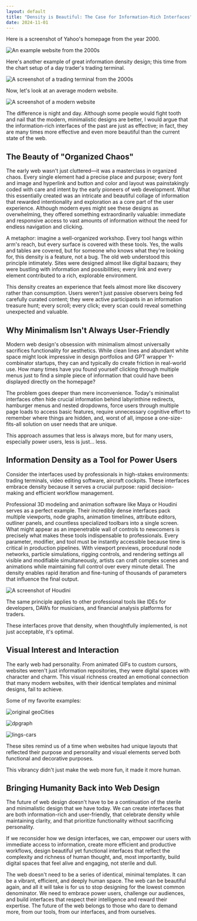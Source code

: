 ```yaml
---
layout: default
title: "Density is Beautiful: The Case for Information-Rich Interfaces"
date: 2024-11-01
---
```


Here is a screenshot of Yahoo's homepage from the year 2000. 

![An example website from the 2000s](/assets/images/yahoo-website-2000.jpg)

Here's another example of great information density design; this time from the chart setup of a day trader's trading terminal.

![A screenshot of a trading terminal from the 2000s](/assets/images/day_trading.png)

Now, let's look at an average modern website.

![A screenshot of a modern website](/assets/images/modern_website.jpg)

The difference is night and day. Although some people would fight tooth and nail that the modern, minimalistic designs are better, I would argue that the information-rich interfaces of the past are just as effective; in fact, they are many times more effective and even more beautiful than the current state of the web. 

## The Beauty of "Organized Chaos"

The early web wasn't just cluttered—it was a masterclass in organized chaos. Every single element had a precise place and purpose; every font and image and hyperlink and button and color and layout was painstakingly coded with care and intent by the early pioneers of web development. What this essentially created was an intricate and beautiful collage of information that rewarded intentionality and exploration as a core part of the user experience. Although modern eyes might see these designs as overwhelming, they offered something extraordinarily valuable: immediate and responsive access to vast amounts of information without the need for endless navigation and clicking.

A metaphor: imagine a well-organized workshop. Every tool hangs within arm's reach, but every surface is covered with these tools. Yes, the walls and tables are covered, but for someone who knows what they're looking for, this density is a feature, not a bug. The old web understood this principle intimately. Sites were designed almost like digital bazaars; they were bustling with information and possibilities; every link and every element contributed to a rich, explorable environment.

This density creates an experience that feels almost more like discovery rather than consumption. Users weren't just passive observers being fed carefully curated content; they were active participants in an information treasure hunt; every scroll; every click; every scan could reveal something unexpected and valuable.

## Why Minimalism Isn't Always User-Friendly

Modern web design's obsession with minimalism almost universally sacrifices functionality for aesthetics. While clean lines and abundant white space might look impressive in design portfolios and GPT wrapper Y-combinator startups, they can and typically do create friction in real-world use. How many times have you found yourself clicking through multiple menus just to find a simple piece of information that could have been displayed directly on the homepage?

The problem goes deeper than mere inconvenience. Today's minimalist interfaces often hide crucial information behind labyrinthine redirects, hamburger menus and nested dropdowns, force users through multiple page loads to access basic features, require unnecessary cognitive effort to remember where things are hidden, and, worst of all, impose a one-size-fits-all solution on user needs that are unique. 

This approach assumes that less is always more, but for many users, especially power users, less is just... less.

## Information Density as a Tool for Power Users

Consider the interfaces used by professionals in high-stakes environments: trading terminals, video editing software, aircraft cockpits. These interfaces embrace density because it serves a crucial purpose: rapid decision-making and efficient workflow management.

Professional 3D modeling and animation software like Maya or Houdini serves as a perfect example. Their incredibly dense interfaces pack multiple viewports, node graphs, animation timelines, attribute editors, outliner panels, and countless specialized toolbars into a single screen. What might appear as an impenetrable wall of controls to newcomers is precisely what makes these tools indispensable to professionals. Every parameter, modifier, and tool must be instantly accessible because time is critical in production pipelines. With viewport previews, procedural node networks, particle simulations, rigging controls, and rendering settings all visible and modifiable simultaneously, artists can craft complex scenes and animations while maintaining full control over every minute detail. The density enables rapid iteration and fine-tuning of thousands of parameters that influence the final output.

![A screenshot of Houdini](/assets/images/houdini_ui.png)


The same principle applies to other professional tools like IDEs for developers, DAWs for musicians, and financial analysis platforms for traders.

These interfaces prove that density, when thoughtfully implemented, is not just acceptable, it's optimal.

## Visual Interest and Interaction

The early web had personality. From animated GIFs to custom cursors, websites weren't just information repositories, they were digital spaces with character and charm. This visual richness created an emotional connection that many modern websites, with their identical templates and minimal designs, fail to achieve.

Some of my favorite examples: 

![original geoCities](/assets/images/geocities-1995.png)

![dpgraph](/assets/images/dp_graph.jpg)

![lings-cars](/assets/images/lings-cars.jpg)

These sites remind us of a time when websites had unique layouts that reflected their purpose and personality and visual elements served both functional and decorative purposes.

This vibrancy didn't just make the web more fun, it made it more human.

## Bringing Humanity Back into Web Design

The future of web design doesn't have to be a continuation of the sterile and minimalistic design that we have today. We can create interfaces that are both information-rich and user-friendly, that celebrate density while maintaining clarity, and that prioritize functionality without sacrificing personality.

If we reconsider how we design interfaces, we can, empower our users with immediate access to information, create more efficient and productive workflows, design beautiful yet functional interfaces that reflect the complexity and richness of human thought, and, most importantly, build digital spaces that feel alive and engaging, not sterile and dull. 

The web doesn't need to be a series of identical, minimal templates. It can be a vibrant, efficient, and deeply human space. The web can be beautiful again, and all it will take is for us to stop designing for the lowest common denominator. We need to embrace power users, challenge our audiences, and build interfaces that respect their intelligence and reward their expertise. The future of the web belongs to those who dare to demand more, from our tools, from our interfaces, and from ourselves.
